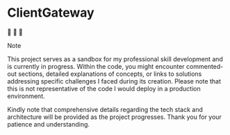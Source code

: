 # ClientGateway

:nut_and_bolt: :hammer: :rocket:
> [!NOTE]
> This project serves as a sandbox for my professional skill development and is currently in progress. Within the code, you might encounter commented-out sections, detailed explanations of concepts, or links to solutions addressing specific challenges I faced during its creation. Please note that this is not representative of the code I would deploy in a production environment.
>
> Kindly note that comprehensive details regarding the tech stack and architecture will be provided as the project progresses. Thank you for your patience and understanding. 

